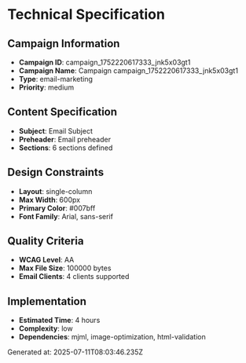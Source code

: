 # Technical Specification

## Campaign Information
- **Campaign ID**: campaign_1752220617333_jnk5x03gt1
- **Campaign Name**: Campaign campaign_1752220617333_jnk5x03gt1
- **Type**: email-marketing
- **Priority**: medium

## Content Specification
- **Subject**: Email Subject
- **Preheader**: Email preheader
- **Sections**: 6 sections defined

## Design Constraints
- **Layout**: single-column
- **Max Width**: 600px
- **Primary Color**: #007bff
- **Font Family**: Arial, sans-serif

## Quality Criteria
- **WCAG Level**: AA
- **Max File Size**: 100000 bytes
- **Email Clients**: 4 clients supported

## Implementation
- **Estimated Time**: 4 hours
- **Complexity**: low
- **Dependencies**: mjml, image-optimization, html-validation

Generated at: 2025-07-11T08:03:46.235Z
